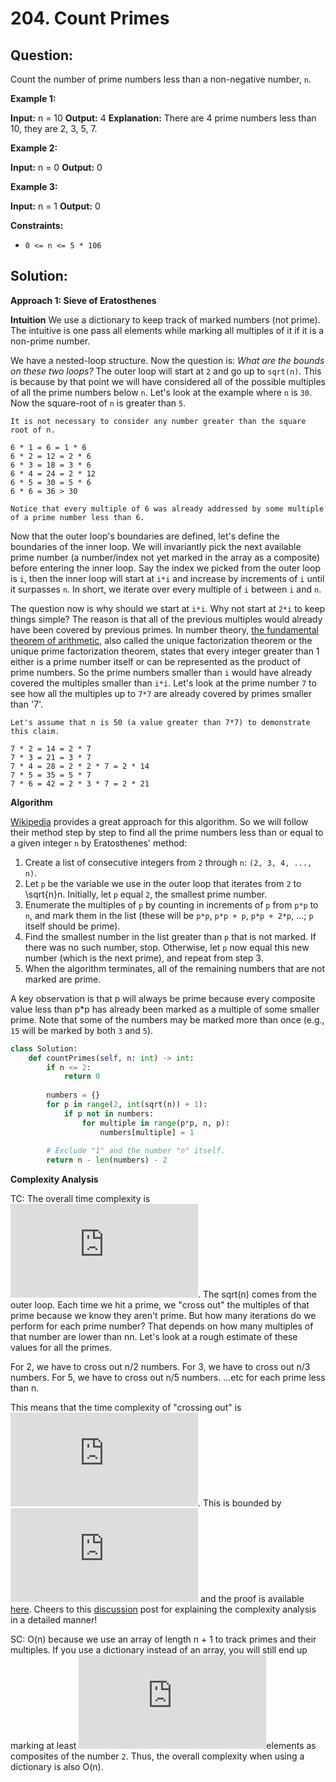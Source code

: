 
# 204. Count Primes

## Question:

Count the number of prime numbers less than a non-negative number,  `n`.

**Example 1:**

**Input:** n = 10
**Output:** 4
**Explanation:** There are 4 prime numbers less than 10, they are 2, 3, 5, 7.

**Example 2:**

**Input:** n = 0
**Output:** 0

**Example 3:**

**Input:** n = 1
**Output:** 0

**Constraints:**

-   `0 <= n <= 5 * 106`
## Solution:

**Approach 1: Sieve of Eratosthenes**

**Intuition**
We use a dictionary to keep track of marked numbers (not prime). The intuitive is one pass all elements while marking all multiples of it if it is a non-prime number.

We have a nested-loop structure. Now the question is: _What are the bounds on these two loops?_ The outer loop will start at `2` and go up to `sqrt(n)​`. This is because by that point we will have considered all of the possible multiples of all the prime numbers below `n`. Let's look at the example where `n` is `30`. Now the square-root of `n` is greater than `5`.

```
It is not necessary to consider any number greater than the square root of n. 

6 * 1 = 6 = 1 * 6
6 * 2 = 12 = 2 * 6
6 * 3 = 18 = 3 * 6
6 * 4 = 24 = 2 * 12
6 * 5 = 30 = 5 * 6
6 * 6 = 36 > 30

Notice that every multiple of 6 was already addressed by some multiple of a prime number less than 6.
```

Now that the outer loop's boundaries are defined, let's define the boundaries of the inner loop. We will invariantly pick the next available prime number (a number/index not yet marked in the array as a composite) before entering the inner loop. Say the index we picked from the outer loop is  `i`, then the inner loop will start at  `i*i`  and increase by increments of  `i`  until it surpasses  `n`. In short, we iterate over every multiple of  `i`  between  `i`  and  `n`.

The question now is why should we start at  `i*i`. Why not start at  `2*i`  to keep things simple? The reason is that all of the previous multiples would already have been covered by previous primes. In number theory,  [the fundamental theorem of arithmetic](https://en.wikipedia.org/wiki/Fundamental_theorem_of_arithmetic), also called the unique factorization theorem or the unique prime factorization theorem, states that every integer greater than 1 either is a prime number itself or can be represented as the product of prime numbers. So the prime numbers smaller than  `i`  would have already covered the multiples smaller than  `i*i`. Let's look at the prime number  `7`  to see how all the multiples up to  `7*7`  are already covered by primes smaller than '7'.

```
Let's assume that n is 50 (a value greater than 7*7) to demonstrate this claim. 

7 * 2 = 14 = 2 * 7
7 * 3 = 21 = 3 * 7
7 * 4 = 28 = 2 * 2 * 7 = 2 * 14
7 * 5 = 35 = 5 * 7
7 * 6 = 42 = 2 * 3 * 7 = 2 * 21
```

**Algorithm**

[Wikipedia](https://en.wikipedia.org/wiki/Sieve_of_Eratosthenes)  provides a great approach for this algorithm. So we will follow their method step by step to find all the prime numbers less than or equal to a given integer  `n`  by Eratosthenes' method:

1.  Create a list of consecutive integers from  `2`  through  `n`:  `(2, 3, 4, ..., n)`.
2.  Let  `p`  be the variable we use in the outer loop that iterates from  `2`  to  \sqrt{n}n​. Initially, let  `p`  equal  `2`, the smallest prime number.
3.  Enumerate the multiples of  `p`  by counting in increments of  `p`  from  `p*p`  to  `n`, and mark them in the list (these will be  `p*p`,  `p*p + p`,  `p*p + 2*p`, ...;  `p`  itself should be prime).
4.  Find the smallest number in the list greater than  `p`  that is not marked. If there was no such number, stop. Otherwise, let  `p`  now equal this new number (which is the next prime), and repeat from step 3.
5.  When the algorithm terminates, all of the remaining numbers that are not marked are prime.

A key observation is that p will always be prime because every composite value less than p*p has already been marked as a multiple of some smaller prime. Note that some of the numbers may be marked more than once (e.g.,  `15`  will be marked by both  `3`  and  `5`).


```python
class Solution:
    def countPrimes(self, n: int) -> int:
        if n <= 2:
            return 0
        
        numbers = {}
        for p in range(2, int(sqrt(n)) + 1):
            if p not in numbers:
                for multiple in range(p*p, n, p):
                    numbers[multiple] = 1
        
        # Exclude "1" and the number "n" itself.
        return n - len(numbers) - 2
```

  
**Complexity Analysis**

 
TC: The overall time complexity is  ![O(\sqrt{n} \log \log n))](https://latex.codecogs.com/gif.latex?O%28%5Csqrt%7Bn%7D%20%5Clog%20%5Clog%20n%29%29). The  sqrt(n)​  comes from the outer loop. Each time we hit a prime, we "cross out" the multiples of that prime because we know they aren't prime. But how many iterations do we perform for each prime number? That depends on how many multiples of that number are lower than  nn. Let's look at a rough estimate of these values for all the primes.

  For 2, we have to cross out n/2 numbers.
  For 3, we have to cross out n/3 numbers.
  For 5, we have to cross out n/5 numbers.
  ...etc for each prime less than n.
  

This means that the time complexity of "crossing out" is  ![O(\frac{n}{2} + \frac{n}{3} + \frac{n}{5} + ... + \frac{n}{\text{last prime < n}})](https://latex.codecogs.com/gif.latex?O%28%5Cfrac%7Bn%7D%7B2%7D%20&plus;%20%5Cfrac%7Bn%7D%7B3%7D%20&plus;%20%5Cfrac%7Bn%7D%7B5%7D%20&plus;%20...%20&plus;%20%5Cfrac%7Bn%7D%7B%5Ctext%7Blast%20prime%20%3C%20n%7D%7D%29). This is bounded by  ![O(\log \log n)](https://latex.codecogs.com/gif.latex?O%28%5Clog%20%5Clog%20n%29)  and the proof is available  [here](http://www.cs.umd.edu/~gasarch/BLOGPAPERS/sump.pdf). Cheers to this  [discussion](https://bit.ly/3fgqsE0)  post for explaining the complexity analysis in a detailed manner!

SC: O(n) because we use an array of length n + 1 to track primes and their multiples. If you use a dictionary instead of an array, you will still end up marking at least ![\frac{n}{2}](https://latex.codecogs.com/gif.latex?%5Cfrac%7Bn%7D%7B2%7D)​ elements as composites of the number `2`. Thus, the overall complexity when using a dictionary is also O(n).

